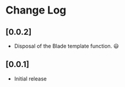 # Change Log

## [0.0.2]
- Disposal of the Blade template function. 😃

## [0.0.1]

- Initial release